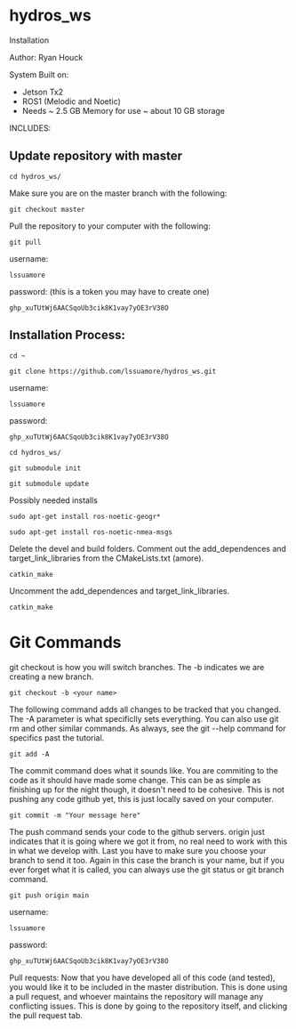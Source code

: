 # hydros_ws
Installation

Author: Ryan Houck

System Built on:
 - Jetson Tx2
 - ROS1 (Melodic and Noetic)
 - Needs ~ 2.5 GB Memory for use ~ about 10 GB storage  

INCLUDES: 
## Update repository with master
```
cd hydros_ws/
```
Make sure you are on the master branch with the following:
```
git checkout master
```
Pull the repository to your computer with the following:
```
git pull
```
username:
```
lssuamore
```
password: (this is a token you may have to create one)
```
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
```
## Installation Process:

```
cd ~
```
```
git clone https://github.com/lssuamore/hydros_ws.git
```
username: 
```
lssuamore
```
password:
```
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
```
```
cd hydros_ws/
```
```
git submodule init
```
```
git submodule update
```

Possibly needed installs
```
sudo apt-get install ros-noetic-geogr*
```
```
sudo apt-get install ros-noetic-nmea-msgs
```
Delete the devel and build folders. Comment out the add_dependences and target_link_libraries from the CMakeLists.txt (amore).
```
catkin_make
```
Uncomment the add_dependences and target_link_libraries.
```
catkin_make
```

# Git Commands
git checkout is how you will switch branches. The -b indicates we are creating a new branch.
```
git checkout -b <your name>
```
The following command adds all changes to be tracked that you changed. The -A parameter is what specificlly sets everything. You can also use git rm and other similar commands. As always, see the git --help command for specifics past the tutorial.
```
git add -A
```
The commit command does what it sounds like. You are commiting to the code as it should have made some change. This can be as simple as finishing up for the night though, it doesn't need to be cohesive. This is not pushing any code github yet, this is just locally saved on your computer.
```
git commit -m "Your message here"
```
The push command sends your code to the github servers. origin just indicates that it is going where we got it from, no real need to work with this in what we develop with. Last you have to make sure you choose your branch to send it too. Again in this case the branch is your name, but if you ever forget what it is called, you can always use the git status or git branch command.
```
git push origin main
```
username: 
```
lssuamore
```

password:
```
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
```

Pull requests:
Now that you have developed all of this code (and tested), you would like it to be included in the master distribution. This is done using a pull request, and whoever maintains the repository will manage any conflicting issues. This is done by going to the repository itself, and clicking the pull request tab.
